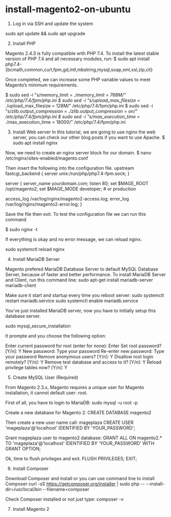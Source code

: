 # install-magento2-on-ubuntu
1. Log in via SSH and update the system

sudo apt update && sudo apt upgrade

2. Install PHP

Magento 2.4.3 is fully compatible with PHP 7.4. To install the latest stable version of PHP 7.4 and all necessary modules, run:
$ sudo apt install php7.4-{bcmath,common,curl,fpm,gd,intl,mbstring,mysql,soap,xml,xsl,zip,cli}

Once completed, we can increase some PHP variable values to meet Magento’s minimum requirements.

$ sudo sed -i "s/memory_limit = .*/memory_limit = 768M/" /etc/php/7.4/fpm/php.ini
$ sudo sed -i "s/upload_max_filesize = .*/upload_max_filesize = 128M/" /etc/php/7.4/fpm/php.ini
$ sudo sed -i "s/zlib.output_compression = .*/zlib.output_compression = on/" /etc/php/7.4/fpm/php.ini
$ sudo sed -i "s/max_execution_time = .*/max_execution_time = 18000/" /etc/php/7.4/fpm/php.ini

3. Install Web server
In this tutorial, we are going to use nginx the web server, you can check our other blog posts if you want to use Apache.
  $ sudo apt install nginx

Now, we need to create an nginx server block for our domain.
$ nano /etc/nginx/sites-enabled/magento.conf

Then insert the following into the configuration file.
upstream fastcgi_backend {
server unix:/run/php/php7.4-fpm.sock;
}

server {
server_name yourdomain.com;
listen 80;
set $MAGE_ROOT /opt/magento2;
set $MAGE_MODE developer; # or production

access_log /var/log/nginx/magento2-access.log;
error_log /var/log/nginx/magento2-error.log;
}

Save the file then exit. To test the configuration file we can run this command

$ sudo nginx -t

If everything is okay and no error message, we can reload nginx.

sudo systemctl reload nginx

4. Install MariaDB Server

Magento prefered MariaDB Database Server to default MySQL Database Server, because of faster and better performance. To install MariaDB Server and Client, run this command line:
  sudo apt-get install mariadb-server mariadb-client
  
Make sure it start and startup every time you reboot server:
sudo systemctl restart mariadb.service
sudo systemctl enable mariadb.service

You’ve just installed MariaDB server, now you have to initially setup this database server.

sudo mysql_secure_installation

It prompte and you choose the following option:

Enter current password for root (enter for none): Enter
Set root password? [Y/n]: Y
New password: Type your password
Re-enter new password: Type your password
Remove anonymous users? [Y/n]: Y
Disallow root login remotely? [Y/n]: Y
Remove test database and access to it? [Y/n]:  Y
Reload privilege tables now? [Y/n]:  Y

5. Create MySQL User (Required)

From Magento 2.3.x, Magento requires a unique user for Magento installation, it cannot default user: root.

First of all, you have to login to MariaDB:
  sudo mysql -u root -p

Create a new database for Magento 2:
  CREATE DATABASE magento2

Then create a new user name call: mageplaza
  CREATE USER 'mageplaza'@'localhost' IDENTIFIED BY 'YOUR_PASSWORD';
  
Grant mageplaza user to magento2 database:
  GRANT ALL ON magento2.* TO 'mageplaza'@'localhost' IDENTIFIED BY 'YOUR_PASSWORD' WITH GRANT OPTION;
  
Ok, time to flush privileges and exit.
  FLUSH PRIVILEGES;
  EXIT;
  
6. Install Composer

Download Composer and install or you can use command line to install Composer
  curl -sS https://getcomposer.org/installer | sudo php -- --install-dir=/usr/local/bin --filename=composer
  
Check Composer installed or not just type:
  composer -v

7. Install Magento 2
